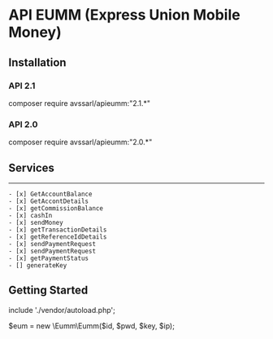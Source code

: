 # API EUMM (Express Union Mobile Money)
## Installation
###  API 2.1 
composer require avssarl/apieumm:"2.1.*"
### API 2.0
composer require avssarl/apieumm:"2.0.*"

## Services

---
    - [x] GetAccountBalance
    - [x] GetAccontDetails
    - [x] getCommissionBalance
    - [x] cashIn
    - [x] sendMoney
    - [x] getTransactionDetails
    - [x] getReferenceIdDetails
    - [x] sendPaymentRequest
    - [x] sendPaymentRequest
    - [x] getPaymentStatus
    - [] generateKey
    
## Getting Started

include './vendor/autoload.php';

$eum = new \Eumm\Eumm($id, $pwd, $key, $ip);


